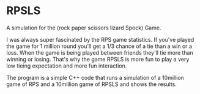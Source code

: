 # RPSLS
A simulation for the (rock paper scissors lizard Spock) Game.

I was always super fascinated by the RPS game statistics. If you've played the game for 1 million round you'll get a 1/3 chance of a tie than a win or a loss. When the game is being played between friends they'll tie more than winning or losing. That's why the game RPSLS is more fun to play a very low tieing expectation and more fun interaction.

The program is a simple C++ code that runs a simulation of a 10million game of RPS and a 10million game of RPSLS and shows the results.
